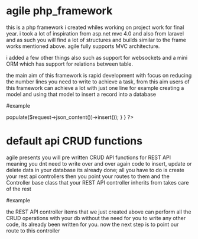 # agile php_framework

this is a php framework i created whiles working on project work for final year. i took a lot of inspiration from asp.net mvc 4.0  and also from laravel and as such you will find a lot of structures and builds similar to the frame works mentioned above. agile fully supports MVC architecture.

i added a few other things also such as support for websockets and a mini ORM which has support for relations between table.

the main aim of this framework is rapid development with focus on reducing the number lines you need to write to achieve a task, from this aim users of this framework can achieve a lot with just one line for example creating a model and using that model to insert a record into a database

#example

<?php

//creating your item model to insert items into your db

class item extends Model{}

?>

<?php

class items extends Controller{

  public function add_item(Request $request){
  
    Response::json(item::instance()->populate($request->json_content())->insert());
    
  }
  
}

?> 

# default api CRUD functions
agile presents you will pre written CRUD API functions for REST API meaning you dnt need to write over and over again code to insert, update or delete data in your database its already done; all you have to do is create your rest api controllers then you point your routes to them and the Controller base class that your REST API controller inherits from takes care of the rest

#example

<?php

//REST API controller

class items extends Controller{

	public function __construct(){
		
		//specify the name of the model you want to bind to this controller
		
		parent::__construct("item");
		
		}
		
	}
	
}
?>

the REST API controller items that we just created above can perform all the CRUD operations with your db without the need for you to write any other code, its already been written for you. now the next step is to point our route to this controller

<?php

class RouteFactory {

    public function __construct(){
    
        //http routes
        
        //register route follow to an base url
        
        Route::base("api");
        
        //items routes
        
        Route::post("api/item","items", "add");
        
        Route::get("api/item/:id","items", "get");
        
        Route::get("api/items","items", "lyst");
        
        Route::put("api/item","items", "update");
        
        Route::delete("api/item/:id","item", "delete");
      }
      
    }
    
  }
  
  now your REST API controller is ready to respond to REST API calls and also perform CRUD operations with the data it receives from those calls;
  
  #connecting to database
  currently agile has support only for mysql and postgres, looking to add support for MSSQL. to connect to database you will need to provide these details in the config.json file which you in the config folder, DB_TYPE, HOST_NAME, DB_USER, DB_PASSWORD and 
  
  #example
  "server": {
  
        "DB_TYPE":"mysql",
        
        "HOST_NAME" : "localhost",
        
        "DB_USER" : "root",
        
        "DB_PASS" : "",
        
        "DB_NAME":"test_db",
        
        "HOST_URL" : "http://localhost/agile",
        
        "DOMAIN_NAME" : "http://localhost/agile",
        
        "DIGEST":"9015432640eb37b1f1343ef387cd3e89d6dbc48b38a1e3a9e5fb8d2543ef770207afcd50063900de672a96d9f45129ab8fc7d91f9267bb8178bda1b400a6688f",
        
        "ADMIN_EMAIL":"admin@gmail.com",
        
        "PORT": 1250,
        
        "ENCRYPT" : false
        
    }
